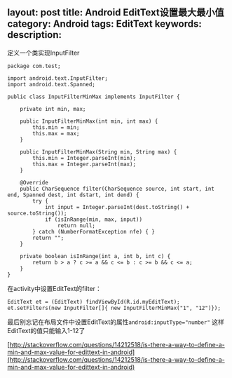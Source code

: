 layout: post
title: Android EditText设置最大最小值
category: Android
tags: EditText
keywords:
description:
---

定义一个类实现InputFilter
```
package com.test;

import android.text.InputFilter;
import android.text.Spanned;

public class InputFilterMinMax implements InputFilter {

    private int min, max;

    public InputFilterMinMax(int min, int max) {
        this.min = min;
        this.max = max;
    }

    public InputFilterMinMax(String min, String max) {
        this.min = Integer.parseInt(min);
        this.max = Integer.parseInt(max);
    }

    @Override
    public CharSequence filter(CharSequence source, int start, int end, Spanned dest, int dstart, int dend) {   
        try {
            int input = Integer.parseInt(dest.toString() + source.toString());
            if (isInRange(min, max, input))
                return null;
        } catch (NumberFormatException nfe) { }     
        return "";
    }

    private boolean isInRange(int a, int b, int c) {
        return b > a ? c >= a && c <= b : c >= b && c <= a;
    }
}
```
在activity中设置EditText的filter：
```
EditText et = (EditText) findViewById(R.id.myEditText);
et.setFilters(new InputFilter[]{ new InputFilterMinMax("1", "12")});
```
最后别忘记在布局文件中设置EditText的属性`android:inputType="number"`
这样EditText的值只能输入1-12了

[http://stackoverflow.com/questions/14212518/is-there-a-way-to-define-a-min-and-max-value-for-edittext-in-android](http://stackoverflow.com/questions/14212518/is-there-a-way-to-define-a-min-and-max-value-for-edittext-in-android)
